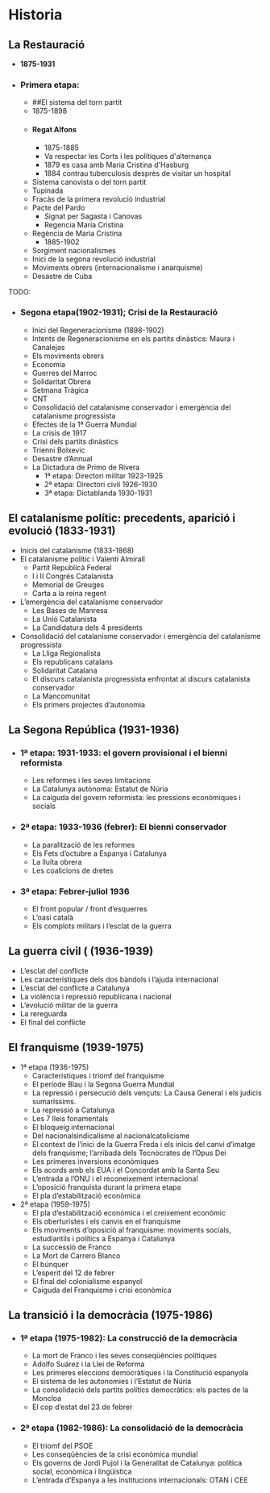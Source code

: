 # Historia

## La Restauració

- **1875-1931**
- ### Primera etapa:

    - ##El sistema del torn partit
    - 1875-1898
    - #### Regat Alfons
        - 1875-1885
        - Va respectar les Corts i les polítiques d'alternança
        - 1879 es casa amb Maria Cristina d'Hasburg
        - 1884 contrau tuberculosis desprès de visitar un hospital
    - Sistema canovista o del torn partit
    - Tupinada
    - Fracàs de la primera revolució industrial
    - Pacte del Pardo
        - Signat per Sagasta i Canovas
        - Regencia Maria Cristina
    - Regència de Maria Cristina
        - 1885-1902
    - Sorgiment nacionalismes
    - Inici de la segona revolució industrial
    - Moviments obrers (internacionalisme i anarquisme)
    - Desastre de Cuba

TODO:
- ### Segona etapa(1902-1931); Crisi de la Restauració
    - Inici del Regeneracionisme (1898-1902)
    - Intents de Regeneracionisme en els partits dinàstics: Maura i Canalejas
    - Els moviments obrers
    - Economia
    - Guerres del Marroc
    - Solidaritat Obrera
    - Setmana Tràgica
    - CNT
    - Consolidació del catalanisme conservador i emergència del catalanisme progressista
    - Efectes de la 1ª Guerra Mundial
    - La crisis de 1917
    - Crisi dels partits dinàstics
    - Trienni Bolxevic
    - Desastre d’Annual
    - La Dictadura de Primo de Rivera
        - 1ª etapa: Directori militar 1923-1925
        - 2ª etapa: Directori civil 1926-1930
        - 3ª etapa: Dictablanda 1930-1931
## El catalanisme polític: precedents, aparició i evolució (1833-1931)

- Inicis del catalanisme (1833-1868)
- El catalanisme polític i Valentí Almirall
    - Partit Republicà Federal
    - I i II Congrés Catalanista
    - Memorial de Greuges
    - Carta a la reina regent
- L’emergència del catalanisme conservador
    - Les Bases de Manresa
    - La Unió Catalanista
    - La Candidatura dels 4 presidents
- Consolidació del catalanisme conservador i emergència del catalanisme progressista
    - La Lliga Regionalista
    - Els republicans catalans
    - Solidaritat Catalana
    - El discurs catalanista progressista enfrontat al discurs catalanista conservador
    - La Mancomunitat
    - Els primers projectes d’autonomia
## La Segona República (1931-1936)

- ### 1ª etapa: 1931-1933: el govern provisional i el bienni reformista
    - Les reformes i les seves limitacions
    - La Catalunya autònoma: Estatut de Núria
    - La caiguda del govern reformista: les pressions econòmiques i socials
- ### 2ª etapa: 1933-1936 (febrer): El bienni conservador
    - La paralització de les reformes
    - Els Fets d’octubre a Espanya i Catalunya
    - La lluita obrera
    - Les coalicions de dretes
- ### 3ª etapa: Febrer-juliol 1936
    - El front popular / front d’esquerres
    - L’oasi català
    - Els complots militars i l’esclat de la guerra
## La guerra civil ( (1936-1939)

- L’esclat del conflicte
- Les característiques dels dos bàndols i l’ajuda internacional
- L’esclat del conflicte a Catalunya
- La violència i repressió republicana i nacional
- L’evolució militar de la guerra
- La rereguarda
- El final del conflicte
## El franquisme (1939-1975)

- 1ª etapa (1936-1975)
  - Característiques i triomf del franquisme
  - El període Blau i la Segona Guerra Mundial
  - La repressió i persecució dels vençuts: La Causa General i els judicis sumaríssims.
  - La repressió a Catalunya
  - Les 7 lleis fonamentals
  - El bloqueig internacional
  - Del nacionalsindicalisme al nacionalcatolicisme
  - El context de l’inici de la Guerra Freda i els inicis del canvi d’imatge dels franquisme; l’arribada dels Tecnòcrates de l’Opus Dei
  - Les primeres inversions econòmiques
  - Els acords amb els EUA i el Concordat amb la Santa Seu
  - L’entrada a l’ONU i el reconeixement internacional
  - L’oposició franquista durant la primera etapa
  - El pla d’estabilització econòmica
- 2ª etapa (1959-1975)
  - El pla d’estabilització econòmica i el creixement econòmic
  - Els oberturistes i els canvis en el franquisme
  - Els moviments d’oposició al franquisme: moviments socials, estudiantils i polítics a Espanya i Catalunya
  - La successió de Franco
  - La Mort de Carrero Blanco
  - El búnquer
  - L’esperit del 12 de febrer
  - El final del colonialisme espanyol
  - Caiguda del Franquisme i crisi econòmica
## La transició i la democràcia (1975-1986)

- ### 1ª etapa (1975-1982): La construcció de la democràcia
    - La mort de Franco i les seves conseqüències polítiques
    - Adolfo Suárez i la Llei de Reforma
    - Les primeres eleccions democràtiques i la Constitució espanyola
    - El sistema de les autonomies i l’Estatut de Núria
    - La consolidació dels partits polítics democràtics: els pactes de la Moncloa
    - El cop d’estat del 23 de febrer
- ### 2ª etapa (1982-1986): La consolidació de la democràcia
    - El triomf del PSOE
    - Les conseqüències de la crisi econòmica mundial
    - Els governs de Jordi Pujol i la Generalitat de Catalunya: política social, econòmica i lingüística
    - L’entrada d’Espanya a les institucions internacionals: OTAN i CEE
